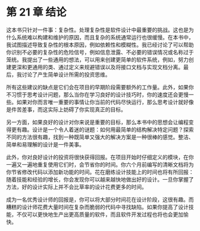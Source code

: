 # 第 21 章 结论

这本书只针对一件事：复杂性。处理复杂性是软件设计中最重要的挑战。这也是为什么系统难以构建和维护的原因，而且复杂的系统通常运行也很缓慢。在本书中，我试图描述导致复杂性的根本原因，例如依赖性和模糊性。我已经讨论了可以帮助你识别不必要的复杂性的危险信号，例如信息泄露、不必要的错误情况或名称过于笼统。我提出了一些通用的想法，可以用来创建更简单的软件系统，例如，努力创建更深和更通用的类、通过定义来规避错误以及将接口文档与实现文档分离。最后，我讨论了产生简单设计所需的投资思维。

所有这些建议的缺点是它们会在项目的早期阶段需要额外的工作量。此外，如果你不习惯于思考设计问题，那么当你在学习良好的设计技巧时，你的速度还会更慢一些。如果对你而言唯一重要的事情让你当前的代码尽快运行，那么思考设计就好像是件苦差事，而这实际上妨碍了你实现真正的目标。

另一方面，如果良好的设计对你来说是重要的目标，那么本书中的思想会让编程变得更有趣。设计是一个令人着迷的谜题：如何用最简单的结构解决特定问题？探索不同的方法很有趣，找到一种既简单又强大的解决方案是一种很棒的感觉。整洁、简单和易理解的设计是一件美事。

此外，你对良好设计的投资将很快获得回报。在项目开始时仔细定义的模块，在你一遍又一遍地重复使用它们时，会节省你的时间。你六个月前编写的清晰文档将为你节省修改代码以添加新功能的时间。花在磨练设计技能上的时间也将有所回报：随着技能和经验的增长，你会发现你可以越来越快地做出好的设计。一旦你掌握了方法，好的设计实际上并不会比草率的设计花费更多的时间。

成为一名优秀设计师的回报是，你可以将大部分时间花在设计阶段，这很有趣。而糟糕的设计师花费大量时间在复杂而脆弱的代码中寻找缺陷。如果你提高了设计技能，不仅可以更快地生产出更高质量的软件，而且软件开发过程也将也会更加愉快。
